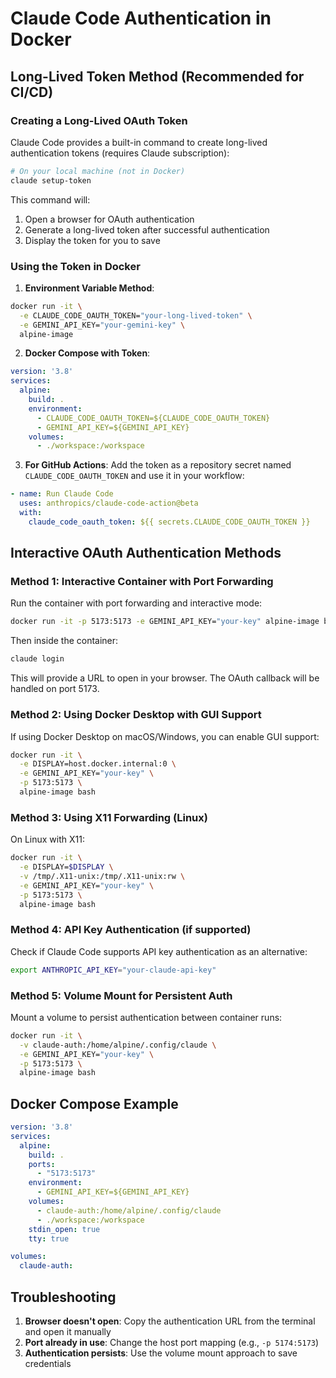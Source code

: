 # Claude Code Authentication in Docker

## Long-Lived Token Method (Recommended for CI/CD)

### Creating a Long-Lived OAuth Token
Claude Code provides a built-in command to create long-lived authentication tokens (requires Claude subscription):

```bash
# On your local machine (not in Docker)
claude setup-token
```

This command will:
1. Open a browser for OAuth authentication
2. Generate a long-lived token after successful authentication
3. Display the token for you to save

### Using the Token in Docker

1. **Environment Variable Method**:
```bash
docker run -it \
  -e CLAUDE_CODE_OAUTH_TOKEN="your-long-lived-token" \
  -e GEMINI_API_KEY="your-gemini-key" \
  alpine-image
```

2. **Docker Compose with Token**:
```yaml
version: '3.8'
services:
  alpine:
    build: .
    environment:
      - CLAUDE_CODE_OAUTH_TOKEN=${CLAUDE_CODE_OAUTH_TOKEN}
      - GEMINI_API_KEY=${GEMINI_API_KEY}
    volumes:
      - ./workspace:/workspace
```

3. **For GitHub Actions**:
Add the token as a repository secret named `CLAUDE_CODE_OAUTH_TOKEN` and use it in your workflow:
```yaml
- name: Run Claude Code
  uses: anthropics/claude-code-action@beta
  with:
    claude_code_oauth_token: ${{ secrets.CLAUDE_CODE_OAUTH_TOKEN }}
```

## Interactive OAuth Authentication Methods

### Method 1: Interactive Container with Port Forwarding
Run the container with port forwarding and interactive mode:

```bash
docker run -it -p 5173:5173 -e GEMINI_API_KEY="your-key" alpine-image bash
```

Then inside the container:
```bash
claude login
```

This will provide a URL to open in your browser. The OAuth callback will be handled on port 5173.

### Method 2: Using Docker Desktop with GUI Support
If using Docker Desktop on macOS/Windows, you can enable GUI support:

```bash
docker run -it \
  -e DISPLAY=host.docker.internal:0 \
  -e GEMINI_API_KEY="your-key" \
  -p 5173:5173 \
  alpine-image bash
```

### Method 3: Using X11 Forwarding (Linux)
On Linux with X11:

```bash
docker run -it \
  -e DISPLAY=$DISPLAY \
  -v /tmp/.X11-unix:/tmp/.X11-unix:rw \
  -e GEMINI_API_KEY="your-key" \
  -p 5173:5173 \
  alpine-image bash
```

### Method 4: API Key Authentication (if supported)
Check if Claude Code supports API key authentication as an alternative:

```bash
export ANTHROPIC_API_KEY="your-claude-api-key"
```

### Method 5: Volume Mount for Persistent Auth
Mount a volume to persist authentication between container runs:

```bash
docker run -it \
  -v claude-auth:/home/alpine/.config/claude \
  -e GEMINI_API_KEY="your-key" \
  -p 5173:5173 \
  alpine-image bash
```

## Docker Compose Example

```yaml
version: '3.8'
services:
  alpine:
    build: .
    ports:
      - "5173:5173"
    environment:
      - GEMINI_API_KEY=${GEMINI_API_KEY}
    volumes:
      - claude-auth:/home/alpine/.config/claude
      - ./workspace:/workspace
    stdin_open: true
    tty: true

volumes:
  claude-auth:
```

## Troubleshooting

1. **Browser doesn't open**: Copy the authentication URL from the terminal and open it manually
2. **Port already in use**: Change the host port mapping (e.g., `-p 5174:5173`)
3. **Authentication persists**: Use the volume mount approach to save credentials